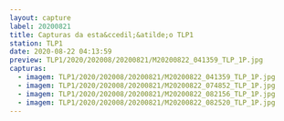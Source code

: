 ```yaml
---
layout: capture
label: 20200821
title: Capturas da esta&ccedil;&atilde;o TLP1
station: TLP1
date: 2020-08-22 04:13:59
preview: TLP1/2020/202008/20200821/M20200822_041359_TLP_1P.jpg
capturas:
  - imagem: TLP1/2020/202008/20200821/M20200822_041359_TLP_1P.jpg
  - imagem: TLP1/2020/202008/20200821/M20200822_074852_TLP_1P.jpg
  - imagem: TLP1/2020/202008/20200821/M20200822_082156_TLP_1P.jpg
  - imagem: TLP1/2020/202008/20200821/M20200822_082520_TLP_1P.jpg
---
```

